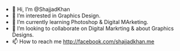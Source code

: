 - 👋 Hi, I’m @ShajjadKhan
- 👀 I’m interested in Graphics Design.
- 🌱 I’m currently learning Photoshop & Digital MArketing.
- 💞️ I’m looking to collaborate on Digital Markrting & about Graphics Designs.
- 📫 How to reach me http://facebook.com/shajjadkhan.me

<!---
ShajjadKhan/ShajjadKhan is a ✨ special ✨ repository because its `README.md` (this file) appears on your GitHub profile.
You can click the Preview link to take a look at your changes.
--->
